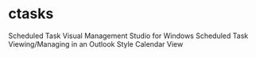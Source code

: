 ctasks
======

Scheduled Task Visual Management Studio for Windows Scheduled Task Viewing/Managing in an Outlook Style Calendar View